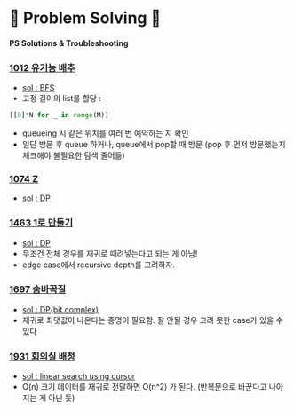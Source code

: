 # 🥇 Problem Solving 🥇
#### PS Solutions & Troubleshooting

### [1012 유기농 배추](https://www.acmicpc.net/problem/1012)
- [sol : BFS](https://github.com/woosukji/problem_solving/blob/main/problems/1012.py)
- 고정 길이의 list를 할당 :
```python
[[0]*N for _ in range(M)]
```
- queueing 시 같은 위치를 여러 번 예약하는 지 확인
- 일단 방문 후 queue 하거나, queue에서 pop할 때 방문 (pop 후 먼저 방문했는지 체크해야 불필요한 탐색 줄어듦)

### [1074 Z](https://www.acmicpc.net/problem/1074)
- [sol : DP](https://github.com/woosukji/problem_solving/blob/main/problems/1074.py)

### [1463 1로 만들기](https://www.acmicpc.net/problem/1463)
- [sol : DP](https://github.com/woosukji/problem_solving/blob/main/problems/1463.py)
- 무조건 전체 경우를 재귀로 때려넣는다고 되는 게 아님!
- edge case에서 recursive depth를 고려하자.

### [1697 숨바꼭질](https://www.acmicpc.net/problem/1697)
- [sol : DP(bit complex)](https://github.com/woosukji/problem_solving/blob/main/problems/1697.py)
- 재귀로 최댓값이 나온다는 증명이 필요함. 잘 안될 경우 고려 못한 case가 있을 수 있다

### [1931 회의실 배정](https://www.acmicpc.net/problem/1931)
- [sol : linear search using cursor](https://github.com/woosukji/problem_solving/blob/main/problems/1931.py)
- O(n) 크기 데이터를 재귀로 전달하면 O(n^2) 가 된다. (반복문으로 바꾼다고 나아지는 게 아닌 듯)
